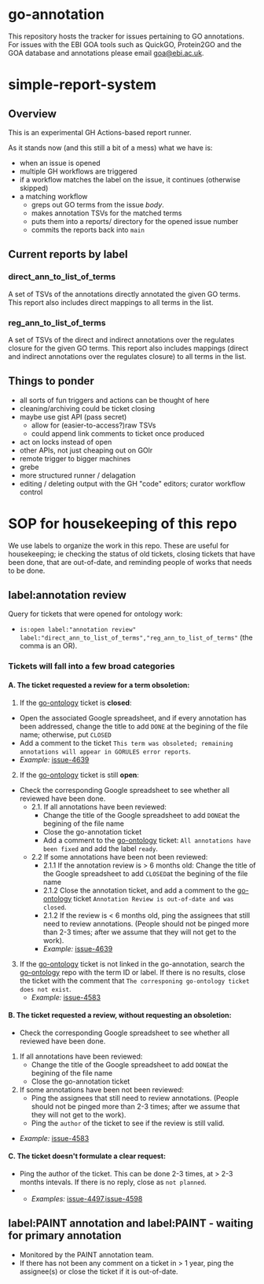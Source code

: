 # go-annotation

This repository hosts the tracker for issues pertaining to GO annotations. For issues with the EBI GOA tools such as QuickGO, Protein2GO and the GOA database and annotations please email goa@ebi.ac.uk.

# simple-report-system

## Overview

This is an experimental GH Actions-based report runner.

As it stands now (and this still a bit of a mess) what we have is:

* when an issue is opened
* multiple GH workflows are triggered
* if a workflow matches the label on the issue, it continues (otherwise skipped)
* a matching workflow
  * greps out GO terms from the issue _body_.
  * makes annotation TSVs for the matched terms
  * puts them into a reports/ directory for the opened issue number
  * commits the reports back into `main`

## Current reports by label

### direct\_ann\_to\_list\_of\_terms

A set of TSVs of the annotations directly annotated the given GO terms. This report also includes direct mappings to all terms in the list.

### reg\_ann\_to\_list\_of\_terms

A set of TSVs of the direct and indirect annotations over the regulates
closure for the given GO terms. This report also includes mappings (direct and indirect annotations over the regulates
closure) to all terms in the list. 

## Things to ponder

- all sorts of fun triggers and actions can be thought of here
- cleaning/archiving could be ticket closing
- maybe use gist API (pass secret)
  - allow for (easier-to-access?)raw TSVs
  - could append link comments to ticket once produced
- act on locks instead of open
- other APIs, not just cheaping out on GOlr
- remote trigger to bigger machines
- grebe
- more structured runner / delagation
- editing / deleting output with the GH "code" editors; curator workflow control


# SOP for housekeeping of this repo
We use labels to organize the work in this repo. These are useful for housekeeping; ie checking the status of old tickets, closing tickets that have been done, that are out-of-date, and reminding people of works that needs to be done. 

## label:annotation review
Query for tickets that were opened for ontology work: 
* `is:open label:"annotation review" label:"direct_ann_to_list_of_terms","reg_ann_to_list_of_terms"` (the comma is an OR).
### Tickets will fall into a few broad categories
#### A. The ticket requested a review for a term obsoletion:
 1. If the [go-ontology](https://github.com/geneontology/go-ontology/issues) ticket is **closed**:
   * Open the associated Google spreadsheet, and if every annotation has been addressed, change the title to add `DONE` at the begining of the file name; otherwise, put `CLOSED`
   * Add a comment to the ticket `This term was obsoleted; remaining annotations will appear in GORULES error reports`.
   *  _Example:_ [issue-4639](https://github.com/geneontology/go-annotation/issues/4639)
 2. If the [go-ontology](https://github.com/geneontology/go-ontology/issues) ticket is still **open**:
   * Check the corresponding Google spreadsheet to see whether all reviewed have been done.
     * 2.1. If all annotations have been reviewed:
       * Change the title of the Google spreadsheet to add `DONE`at the begining of the file name
       * Close the go-annotation ticket
       * Add a comment to the [go-ontology](https://github.com/geneontology/go-ontology/issues) ticket: `All annotations have been fixed` and add the label `ready`.
     * 2.2 If some annotations have been not been reviewed:
       * 2.1.1 If the annotation review is > 6 months old: Change the title of the Google spreadsheet to add `CLOSED`at the begining of the file name  
       * 2.1.2 Close the annotation ticket, and add a comment to the [go-ontology](https://github.com/geneontology/go-ontology/issues) ticket `Annotation Review is out-of-date and was closed`.
       * 2.1.2 If the review is < 6 months old, ping the assignees that still need to review annotations. (People should not be pinged more than 2-3 times; after we assume that they will not get to the work).
       * _Example:_ [issue-4639](https://github.com/geneontology/go-annotation/issues/4639)
  3. If the [go-ontology](https://github.com/geneontology/go-ontology/issues) ticket is not linked in the go-annotation, search the [go-ontology](https://github.com/geneontology/go-ontology/issues) repo with the term ID or label. If there is no results, close the ticket with the comment that `The corresponing go-ontology ticket does not exist`.
     * _Example:_ [issue-4583](https://github.com/geneontology/go-annotation/issues/4583)
#### B. The ticket requested a review, without requesting an obsoletion:
* Check the corresponding Google spreadsheet to see whether all reviewed have been done.
 1. If all annotations have been reviewed:
    * Change the title of the Google spreadsheet to add `DONE`at the begining of the file name
    * Close the go-annotation ticket
 2. If some annotations have been not been reviewed:
     * Ping the assignees that still need to review annotations. (People should not be pinged more than 2-3 times; after we assume that they will not get to the work).
     * Ping the `author` of the ticket to see if the review is still valid.
  * _Example:_ [issue-4583](https://github.com/geneontology/go-annotation/issues/4583)
#### C. The ticket doesn't formulate a clear request: 
  * Ping the author of the ticket. This can be done 2-3 times, at > 2-3 months intevals. If there is no reply, close as `not planned`.
  * * _Examples:_ [issue-4497](https://github.com/geneontology/go-annotation/issues/4497),[issue-4598](https://github.com/geneontology/go-annotation/issues/4598)
## label:PAINT annotation and label:PAINT - waiting for primary annotation 
* Monitored by the PAINT annotation team.
* If there has not been any comment on a ticket in > 1 year, ping the assignee(s) or close the ticket if it is out-of-date.

